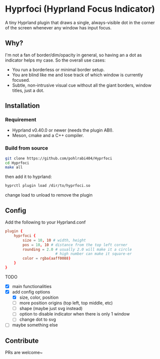 # Hyprfoci (Hyprland Focus Indicator)
A tiny Hyprland plugin that draws a single, always-visible dot in the corner of the screen whenever any window has input focus.

## Why?
I'm not a fan of border/dim/opacity in general, so having an a dot as indicator helps my case.
So the overall use cases: 
- You run a borderless or minimal border setup.
- You are blind like me and lose track of which window is currently focused.
- Subtle, non-intrusive visual cue without all the giant borders, window titles, just a dot.

## Installation
### Requirement
- Hyprland v0.40.0 or newer (needs the plugin ABI).
- Meson, cmake and a C++ compiler. 

### Build from source
```bash
git clone https://github.com/pohlrabi404/Hyprfoci
cd Hyprfoci
make all
```
then add it to hyprland:
```bash
hyprctl plugin load /dir/to/hyprfoci.so
```
change load to unload to remove the plugin

## Config
Add the following to your Hyprland.conf
```hyprland.conf
plugin {
    hyprfoci {
		size = 10, 10 # width, height 
		pos = 10, 10 # distance from the top left corner
		rounding = 2.0 # usually 2.0 will make it a circle
                       # high number can make it square-er
		color = rgba(aaff0088)
    }
}
```

TODO
- [x] main functionalities
- [x] add config options
    - [x] size, color, position
    - [ ] more position origins (top left, top middle, etc)
    - [ ] shape (maybe just svg instead)
    - [ ] option to disable indicator when there is only 1 window
    - [ ] change dot to svg
- [ ] maybe something else

## Contribute
PRs are welcome~
